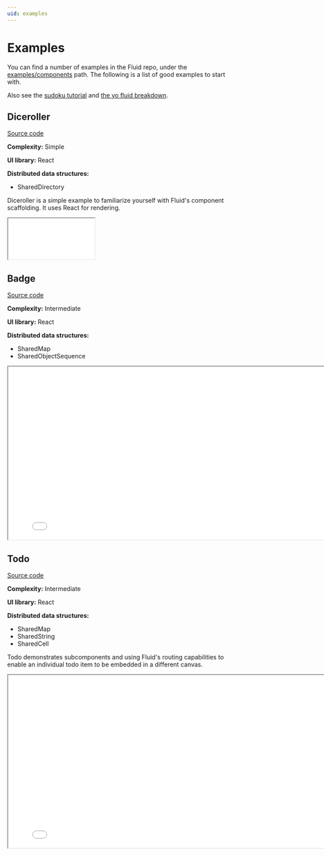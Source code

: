 ```yaml
---
uid: examples
---
```


# Examples

You can find a number of examples in the Fluid repo, under the
[examples/components](https://github.com/Microsoft/FluidFramework/tree/master/examples/components)
path. The following is a list of good examples to start with.

Also see the [sudoku tutorial](./sudoku.md) and [the yo fluid breakdown](./yo-fluid-breakdown.md).


## Diceroller

[Source code](https://github.com/Microsoft/FluidFramework/tree/release/0.13/packages/components/dice-roller)

**Complexity:** Simple

**UI library:** React

**Distributed data structures:**

- SharedDirectory

Diceroller is a simple example to familiarize yourself with Fluid's component scaffolding. It uses React for rendering.

<style>
  iframe#diceroller {
    height: 95px;
    width: 200px;
  }
</style>

<iframe id="diceroller" src="/fluid/diceroller.html"></iframe>


## Badge

[Source code](https://github.com/Microsoft/FluidFramework/tree/release/0.13/examples/components/badge)

**Complexity:** Intermediate

**UI library:** React

**Distributed data structures:**

- SharedMap
- SharedObjectSequence

<style>
  iframe#badge {
    height: 400px;
    width: 800px;
  }
</style>

<iframe id="badge" src="/fluid/badge.html"></iframe>


## Todo

[Source code](https://github.com/Microsoft/FluidFramework/tree/release/0.13/packages/components/todo)

**Complexity:** Intermediate

**UI library:** React

**Distributed data structures:**

- SharedMap
- SharedString
- SharedCell

Todo demonstrates subcomponents and using Fluid's routing capabilities to enable an individual todo item to be embedded
in a different canvas.

<style>
  iframe#todo {
    height: 400px;
    width: 800px;
  }
</style>

<iframe id="todo" src="/fluid/todo.html"></iframe>
